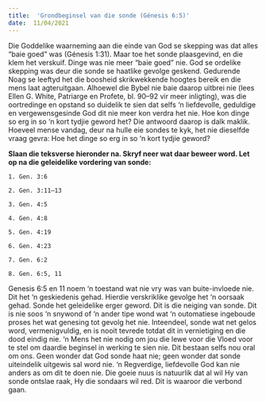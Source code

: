 ```yaml
---
title:  'Grondbeginsel van die sonde (Génesis 6:5)'
date:  11/04/2021
---
```


Die Goddelike waarneming aan die einde van God se skepping was dat alles “baie goed” was (Génesis 1:31).  Maar toe het sonde plaasgevind, en die klem het verskuif.  Dinge was nie meer “baie goed” nie.  God se ordelike skepping was deur die sonde se haatlike gevolge geskend.    Gedurende  Noag  se  leeftyd  het  die  boosheid  skrikwekkende  hoogtes  bereik  en  die mens laat agteruitgaan.  Alhoewel die Bybel nie baie daarop uitbrei nie (lees Ellen G. White, Patriarge en Profete, bl. 90–92 vir meer inligting), was die oortredinge en opstand so duidelik te sien dat selfs ‘n liefdevolle, geduldige en vergewensgesinde God dit nie meer kon verdra het nie.  Hoe kon dinge so erg in so ‘n kort tydjie geword het? Die antwoord daarop  is  dalk  maklik.    Hoeveel  mense  vandag,  deur  na  hulle  eie  sondes  te  kyk,  het  nie  dieselfde vraag gevra:  Hoe het dinge so erg in so ‘n kort tydjie geword?

**Slaan die teksverse hieronder na.  Skryf neer wat daar beweer word.  Let op na die geleidelike vordering van sonde:**

`1. Gen. 3:6` 

`2. Gen. 3:11–13` 

`3. Gen. 4:5`

`4. Gen. 4:8`

`5. Gen. 4:19`

`6. Gen. 4:23`

`7. Gen. 6:2`

`8. Gen. 6:5, 11`

Genesis  6:5  en  11  noem  ‘n  toestand  wat  nie  vry  was  van  buite-invloede  nie.    Dit  het  ‘n  geskiedenis  gehad.    Hierdie  verskriklike  gevolge  het  ‘n  oorsaak  gehad.    Sonde  het  geleidelike  erger  geword.    Dit  is  die  neiging  van  sonde.    Dit  is  nie  soos  ‘n  snywond  of  ‘n ander tipe wond wat ‘n outomatiese ingeboude proses het wat genesing tot gevolg het nie.  Inteendeel, sonde wat net gelos word, vermenigvuldig, en is nooit tevrede totdat dit in vernietiging en die dood eindig nie.  ‘n Mens het nie nodig om jou die lewe voor die Vloed voor te stel om daardie beginsel in werking te sien nie.  Dit bestaan selfs nou oral om ons.    Geen wonder dat God sonde haat nie;  geen wonder dat sonde uiteindelik uitgewis sal word nie.  ‘n Regverdige, liefdevolle God kan nie anders as om dit te doen nie.   Die goeie nuus is natuurlik dat al wil Hy van sonde ontslae raak, Hy die sondaars wil red.  Dit is waaroor die  verbond gaan.